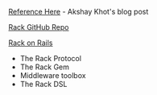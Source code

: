 [Reference Here](https://www.writesoftwarewell.com/definitive-guide-to-rack/) - Akshay Khot's blog post

[Rack GitHub Repo](https://github.com/rack/rack)

[Rack on Rails](https://guides.rubyonrails.org/rails_on_rack.html)


- The Rack Protocol
- The Rack Gem
- Middleware toolbox
- The Rack DSL